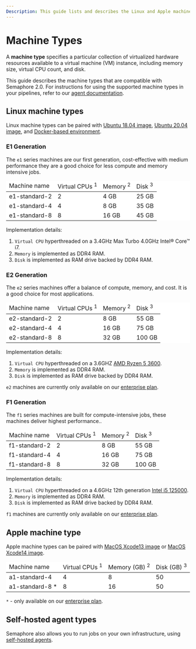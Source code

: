 ```yaml
---
Description: This guide lists and describes the Linux and Apple machine types that are compatible with Semaphore 2.0.
---
```


# Machine Types

A **machine type** specifies a particular collection of virtualized
hardware resources available to a virtual machine (VM) instance,
including memory size, virtual CPU count, and disk.

This guide describes the machine types that are compatible with Semaphore 2.0. For instructions for using
the supported machine types in your pipelines, refer to our [agent documentation][agent].

## Linux machine types

Linux machine types can be paired with [Ubuntu 18.04 image][ubuntu1804], [Ubuntu 20.04 image][ubuntu2004], and [Docker-based environment][docker-env].

### E1 Generation

The `e1` series machines are our first generation, cost-effective with medium performance they are a good choice for less compute and memory intensive jobs. 

<table style="background-color: rgb(255, 255, 255);">
<thead>
<tr>
  <td>
    Machine name
  </td>
  <td>
    Virtual CPUs <sup>1</sup>
  </td>
  <td>
    Memory <sup>2</sup>
  </td>
  <td>
    Disk <sup>3</sup>
  </td>
</tr>
</thead>
<tbody>
<tr>
  <td>
    e1-standard-2
  </td>
  <td>
     2
  </td>
  <td>
     4 GB
  </td>
  <td>
     25 GB
  </td>
</tr>
<tr>
  <td>
    e1-standard-4
  </td>
  <td>
     4
  </td>
  <td>
     8 GB
  </td>
  <td>
     35 GB
  </td>
</tr>
<tr>
  <td>
     e1-standard-8
  </td>
  <td>
     8
  </td>
  <td>
     16 GB
  </td>
  <td>
     45 GB
  </td>
</tr>
</tbody>
</table>

Implementation details:

1. `Virtual CPU` hyperthreaded on a 3.4GHz Max Turbo 4.0GHz Intel® Core™ i7.
2. `Memory` is implemented as DDR4 RAM.
3. `Disk` is implemented as RAM drive backed by DDR4 RAM.

### E2 Generation

The `e2` series machines offer a balance of compute, memory, and cost. It is a good choice for most applications.

<table style="background-color: rgb(255, 255, 255);">
<thead>
<tr>
  <td>
    Machine name
  </td>
  <td>
    Virtual CPUs <sup>1</sup>
  </td>
  <td>
    Memory <sup>2</sup>
  </td>
  <td>
    Disk <sup>3</sup>
  </td>
</tr>
</thead>
<tbody>
<tr>
  <td>
    e2-standard-2
  </td>
  <td>
     2
  </td>
  <td>
     8 GB
  </td>
  <td>
     55 GB
  </td>
</tr>
<tr>
  <td>
    e2-standard-4
  </td>
  <td>
     4
  </td>
  <td>
     16 GB
  </td>
  <td>
     75 GB
  </td>
</tr>
<tr>
  <td>
     e2-standard-8
  </td>
  <td>
     8
  </td>
  <td>
     32 GB
  </td>
  <td>
     100 GB
  </td>
</tr>
</tbody>
</table>

Implementation details:

1. `Virtual CPU` hyperthreaded on a 3.6GHZ [AMD Ryzen 5 3600](https://www.amd.com/en/product/8456).
2. `Memory` is implemented as DDR4 RAM.
3. `Disk` is implemented as RAM drive backed by DDR4 RAM.

`e2` machines are currently only available on our [enterprise plan](https://semaphoreci.com/pricing).

### F1 Generation

The `f1` series machines are built for compute-intensive jobs, these machines deliver highest performance.. 

<table style="background-color: rgb(255, 255, 255);">
<thead>
<tr>
  <td>
    Machine name
  </td>
  <td>
    Virtual CPUs <sup>1</sup>
  </td>
  <td>
    Memory <sup>2</sup>
  </td>
  <td>
    Disk <sup>3</sup>
  </td>
</tr>
</thead>
<tbody>
<tr>
  <td>
    f1-standard-2
  </td>
  <td>
     2
  </td>
  <td>
     8 GB
  </td>
  <td>
     55 GB
  </td>
</tr>
<tr>
  <td>
    f1-standard-4
  </td>
  <td>
     4
  </td>
  <td>
     16 GB
  </td>
  <td>
     75 GB
  </td>
</tr>
<tr>
  <td>
     f1-standard-8
  </td>
  <td>
     8
  </td>
  <td>
     32 GB
  </td>
  <td>
     100 GB
  </td>
</tr>
</tbody>
</table>

Implementation details:

1. `Virtual CPU` hyperthreaded on a 4.6GHz 12th generation [Intel i5 125000](https://ark.intel.com/content/www/us/en/ark/products/96144/intel-core-i512500-processor-18m-cache-up-to-4-60-ghz.html).
2. `Memory` is implemented as DDR4 RAM.
3. `Disk` is implemented as RAM drive backed by DDR4 RAM.

`f1` machines are currently only available on our [enterprise plan](https://semaphoreci.com/pricing).

## Apple machine type

Apple machine types can be paired with [MacOS Xcode13 image][macos-xcode13] or [MacOS Xcode14 image][macos-xcode14].

<table style="background-color: rgb(255, 255, 255);">
<thead>
<tr>
  <td>
     Machine name
  </td>
  <td>
     Virtual CPUs <sup>1</sup>
  </td>
  <td>
     Memory (GB) <sup>2</sup>
  </td>
  <td>
     Disk (GB) <sup>3</sup>
  </td>
</tr>
</thead>
<tbody>
<tr>
  <td>
     a1-standard-4
  </td>
  <td>
     4
  </td>
  <td>
     8
  </td>
  <td>
     50
  </td>
</tr>
  <tr>
  <td>
     a1-standard-8 *
  </td>
  <td>
     8
  </td>
  <td>
     16
  </td>
  <td>
     50
  </td>
</tr>
</tbody>
</table>

`*` - only available on our [enterprise plan](https://semaphoreci.com/pricing).

## Self-hosted agent types

Semaphore also allows you to run jobs on your own infrastructure, using [self-hosted agents][self-hosted].

[agent]: ../reference/pipeline-yaml-reference.md#agent
[ubuntu1804]: ../ci-cd-environment/ubuntu-18.04-image.md
[ubuntu2004]: ../ci-cd-environment/ubuntu-20.04-image.md
[macos-xcode14]: ../ci-cd-environment/macos-xcode-14-image.md
[macos-xcode13]: ../ci-cd-environment/macos-xcode-13-image.md
[docker-env]: ../ci-cd-environment/custom-ci-cd-environment-with-docker.md
[self-hosted]: ../ci-cd-environment/self-hosted-agents-overview.md
